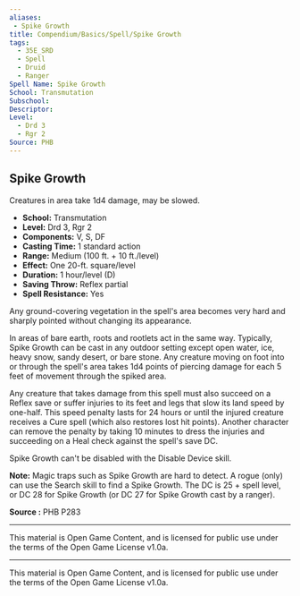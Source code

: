 ```yaml
---
aliases:
 - Spike Growth
title: Compendium/Basics/Spell/Spike Growth
tags:  
  - 35E_SRD  
  - Spell  
  - Druid  
  - Ranger
Spell Name: Spike Growth
School: Transmutation
Subschool: 
Descriptor: 
Level:
  - Drd 3
  - Rgr 2
Source: PHB
---
```


## Spike Growth

Creatures in area take 1d4 damage, may be slowed.

- **School:** Transmutation  
- **Level:** Drd 3, Rgr 2  
- **Components:** V, S, DF  
- **Casting Time:** 1 standard action  
- **Range:** Medium (100 ft. + 10 ft./level)  
- **Effect:** One 20-ft. square/level  
- **Duration:** 1 hour/level (D)  
- **Saving Throw:** Reflex partial  
- **Spell Resistance:** Yes  

Any ground-covering vegetation in the spell's area becomes very hard and sharply pointed without changing its appearance.

In areas of bare earth, roots and rootlets act in the same way. Typically, Spike Growth can be cast in any outdoor setting except open water, ice, heavy snow, sandy desert, or bare stone. Any creature moving on foot into or through the spell's area takes 1d4 points of piercing damage for each 5 feet of movement through the spiked area.

Any creature that takes damage from this spell must also succeed on a Reflex save or suffer injuries to its feet and legs that slow its land speed by one-half. This speed penalty lasts for 24 hours or until the injured creature receives a Cure spell (which also restores lost hit points). Another character can remove the penalty by taking 10 minutes to dress the injuries and succeeding on a Heal check against the spell's save DC.

Spike Growth can't be disabled with the Disable Device skill.

**Note:** Magic traps such as Spike Growth are hard to detect. A rogue (only) can use the Search skill to find a Spike Growth. The DC is 25 + spell level, or DC 28 for Spike Growth (or DC 27 for Spike Growth cast by a ranger).



**Source :** PHB P283

---


This material is Open Game Content, and is licensed for public use under the terms of the Open Game License v1.0a.

---

This material is Open Game Content, and is licensed for public use under the terms of the Open Game License v1.0a.
